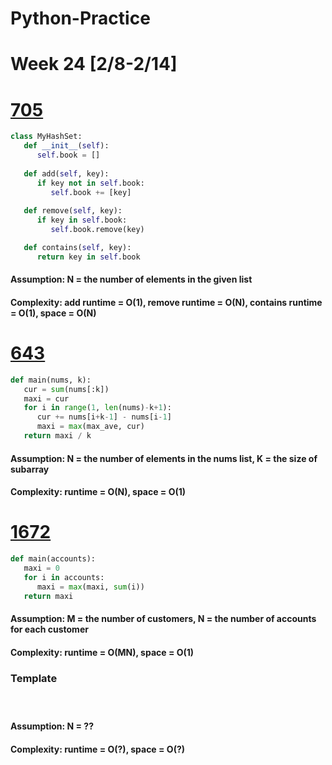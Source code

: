 # Python-Practice

# Week 24 [2/8-2/14]

# [705](https://leetcode.com/problems/design-hashset/)
```python
class MyHashSet:
   def __init__(self):
      self.book = []
   
   def add(self, key):
      if key not in self.book:
         self.book += [key]
   
   def remove(self, key):
      if key in self.book:
         self.book.remove(key)

   def contains(self, key):
      return key in self.book
```
#### Assumption: N = the number of elements in the given list
#### Complexity: add runtime = O(1), remove runtime = O(N), contains runtime = O(1), space = O(N)

# [643](https://leetcode.com/problems/maximum-average-subarray-i/)
```python
def main(nums, k):
   cur = sum(nums[:k])
   maxi = cur
   for i in range(1, len(nums)-k+1):
      cur += nums[i+k-1] - nums[i-1]
      maxi = max(max_ave, cur)
   return maxi / k
```
#### Assumption: N = the number of elements in the nums list, K = the size of subarray
#### Complexity: runtime = O(N), space = O(1)

# [1672](https://leetcode.com/problems/richest-customer-wealth/)
```python
def main(accounts):
   maxi = 0
   for i in accounts:
      maxi = max(maxi, sum(i))
   return maxi
```
#### Assumption: M = the number of customers, N = the number of accounts for each customer
#### Complexity: runtime = O(MN), space = O(1)

### Template
# []()
```python
```
#### Assumption: N = ??
#### Complexity: runtime = O(?), space = O(?)